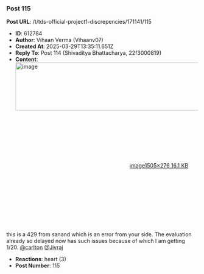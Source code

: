 ### Post 115
**Post URL**: /t/tds-official-project1-discrepencies/171141/115
- **ID**: 612784
- **Author**: Vihaan Verma (Vihaanv07)
- **Created At**: 2025-03-29T13:35:11.651Z
- **Reply To**: Post 114 (Shivaditya Bhattacharya, 22f3000819)
- **Content**:  
  <div class="lightbox-wrapper"><a class="lightbox" href="https://europe1.discourse-cdn.com/flex013/uploads/iitm/original/3X/0/3/03b1e9282075d90736c4e6d9c652495660500acd.png" data-download-href="/uploads/short-url/wGBtBjy5Hn6BmqWVgWkMoWH9dX.png?dl=1" title="image" rel="noopener nofollow ugc"><img src="https://europe1.discourse-cdn.com/flex013/uploads/iitm/original/3X/0/3/03b1e9282075d90736c4e6d9c652495660500acd.png" alt="image" data-base62-sha1="wGBtBjy5Hn6BmqWVgWkMoWH9dX" width="690" height="126" data-dominant-color="F4F4F4"><div class="meta"><svg class="fa d-icon d-icon-far-image svg-icon" aria-hidden="true"><use href="#far-image"></use></svg><span class="filename">image</span><span class="informations">1505×276 16.1 KB</span><svg class="fa d-icon d-icon-discourse-expand svg-icon" aria-hidden="true"><use href="#discourse-expand"></use></svg></div></a></div>
this is a 429 from sanand which is an error from your side. The evaluation already so delayed now has such issues because of which I am getting 1/20. <a class="mention" href="/u/carlton">@carlton</a> <a class="mention" href="/u/jivraj">@Jivraj</a>
- **Reactions**: heart (3)
- **Post Number**: 115


